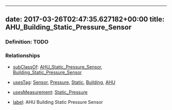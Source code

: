 
---
date: 2017-03-26T02:47:35.627182+00:00
title: AHU_Building_Static_Pressure_Sensor
---
### Definition: TODO

### Relationships

* [subClassOf](http://www.w3.org/2000/01/rdf-schema#subClassOf): [AHU_Static_Pressure_Sensor](https://brickschema.org/schema/1.0/Brick#AHU_Static_Pressure_Sensor), [Building_Static_Pressure_Sensor](https://brickschema.org/schema/1.0/Brick#Building_Static_Pressure_Sensor)

* [usesTag](https://brickschema.org/schema/1.0/BrickFrame#usesTag): [Sensor](https://brickschema.org/schema/1.0/BrickTag#Sensor), [Pressure](https://brickschema.org/schema/1.0/BrickTag#Pressure), [Static](https://brickschema.org/schema/1.0/BrickTag#Static), [Building](https://brickschema.org/schema/1.0/BrickTag#Building), [AHU](https://brickschema.org/schema/1.0/BrickTag#AHU)

* [usesMeasurement](https://brickschema.org/schema/1.0/BrickFrame#usesMeasurement): [Static_Pressure](https://brickschema.org/schema/1.0/Brick#Static_Pressure)

* [label](http://www.w3.org/2000/01/rdf-schema#label): AHU Building Static Pressure Sensor
